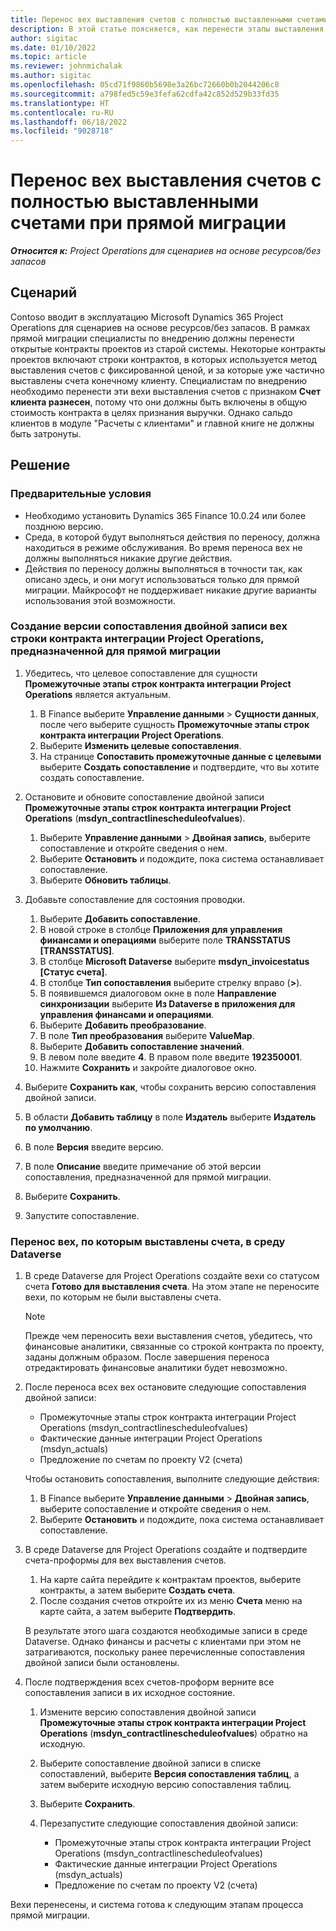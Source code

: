 ```yaml
---
title: Перенос вех выставления счетов с полностью выставленными счетами при прямой миграции
description: В этой статье поясняется, как перенести этапы выставления счетов с фиксированной ценой, по которым выставлены счета клиенту, для открытых контрактов проектов перед датой ввода в эксплуатацию.
author: sigitac
ms.date: 01/10/2022
ms.topic: article
ms.reviewer: johnmichalak
ms.author: sigitac
ms.openlocfilehash: 05cd71f9860b5698e3a26bc72660b0b2044206c8
ms.sourcegitcommit: a798fed5c59e3fefa62cdfa42c852d529b33fd35
ms.translationtype: HT
ms.contentlocale: ru-RU
ms.lasthandoff: 06/18/2022
ms.locfileid: "9028718"
---
```

# <a name="migrate-fully-invoiced-billing-milestones-at-cutover"></a>Перенос вех выставления счетов с полностью выставленными счетами при прямой миграции

_**Относится к:** Project Operations для сценариев на основе ресурсов/без запасов_

## <a name="scenario"></a>Сценарий

Contoso вводит в эксплуатацию Microsoft Dynamics 365 Project Operations для сценариев на основе ресурсов/без запасов. В рамках прямой миграции специалисты по внедрению должны перенести открытые контракты проектов из старой системы. Некоторые контракты проектов включают строки контрактов, в которых используется метод выставления счетов с фиксированной ценой, и за которые уже частично выставлены счета конечному клиенту. Специалистам по внедрению необходимо перенести эти вехи выставления счетов с признаком **Счет клиента разнесен**, потому что они должны быть включены в общую стоимость контракта в целях признания выручки. Однако сальдо клиентов в модуле "Расчеты с клиентами" и главной книге не должны быть затронуты.

## <a name="solution"></a>Решение

### <a name="prerequisites"></a>Предварительные условия

- Необходимо установить Dynamics 365 Finance 10.0.24 или более позднюю версию.
- Среда, в которой будут выполняться действия по переносу, должна находиться в режиме обслуживания. Во время переноса вех не должны выполняться никакие другие действия.
- Действия по переносу должны выполняться в точности так, как описано здесь, и они могут использоваться только для прямой миграции. Майкрософт не поддерживает никакие другие варианты использования этой возможности.

### <a name="create-a-cutover-version-of-the-project-operations-integration-contract-line-milestones-dual-write-map"></a>Создание версии сопоставления двойной записи вех строки контракта интеграции Project Operations, предназначенной для прямой миграции 

1. Убедитесь, что целевое сопоставление для сущности **Промежуточные этапы строк контракта интеграции Project Operations** является актуальным. 

    1. В Finance выберите **Управление данными** \> **Сущности данных**, после чего выберите сущность **Промежуточные этапы строк контракта интеграции Project Operations**. 
    2. Выберите **Изменить целевые сопоставления**. 
    3. На странице **Сопоставить промежуточные данные с целевыми** выберите **Создать сопоставление** и подтвердите, что вы хотите создать сопоставление.

2. Остановите и обновите сопоставление двойной записи **Промежуточные этапы строк контракта интеграции Project Operations** (**msdyn\_contractlinescheduleofvalues**). 

    1. Выберите **Управление данными** \> **Двойная запись**, выберите сопоставление и откройте сведения о нем. 
    2. Выберите **Остановить** и подождите, пока система останавливает сопоставление. 
    3. Выберите **Обновить таблицы**.

3. Добавьте сопоставление для состояния проводки.

    1. Выберите **Добавить сопоставление**.
    2. В новой строке в столбце **Приложения для управления финансами и операциями** выберите поле **TRANSSTATUS \[TRANSSTATUS\]**.
    3. В столбце **Microsoft Dataverse** выберите **msdyn\_invoicestatus \[Статус счета\]**.
    4. В столбце **Тип сопоставления** выберите стрелку вправо (**\>**).
    5. В появившемся диалоговом окне в поле **Направление синхронизации** выберите **Из Dataverse в приложения для управления финансами и операциями**.
    6. Выберите **Добавить преобразование**.
    7. В поле **Тип преобразования** выберите **ValueMap**.
    8. Выберите **Добавить сопоставление значений**.
    9. В левом поле введите **4**. В правом поле введите **192350001**. 
    10. Нажмите **Сохранить** и закройте диалоговое окно.

4. Выберите **Сохранить как**, чтобы сохранить версию сопоставления двойной записи. 
5. В области **Добавить таблицу** в поле **Издатель** выберите **Издатель по умолчанию**.
6. В поле **Версия** введите версию.
7. В поле **Описание** введите примечание об этой версии сопоставления, предназначенной для прямой миграции. 
8. Выберите **Сохранить**.
9. Запустите сопоставление.

### <a name="migrate-invoiced-milestones-to-the-dataverse-environment"></a>Перенос вех, по которым выставлены счета, в среду Dataverse

1. В среде Dataverse для Project Operations создайте вехи со статусом счета **Готово для выставления счета**. На этом этапе не переносите вехи, по которым не были выставлены счета.

    > [!NOTE]
    > Прежде чем переносить вехи выставления счетов, убедитесь, что финансовые аналитики, связанные со строкой контракта по проекту, заданы должным образом. После завершения переноса отредактировать финансовые аналитики будет невозможно.

2. После переноса всех вех остановите следующие сопоставления двойной записи:

    - Промежуточные этапы строк контракта интеграции Project Operations (msdyn\_contractlinescheduleofvalues)
    - Фактические данные интеграции Project Operations (msdyn\_actuals)
    - Предложение по счетам по проекту V2 (счета)

    Чтобы остановить сопоставления, выполните следующие действия:

    1. В Finance выберите **Управление данными** \> **Двойная запись**, выберите сопоставление и откройте сведения о нем.
    2. Выберите **Остановить** и подождите, пока система останавливает сопоставление.

3. В среде Dataverse для Project Operations создайте и подтвердите счета-проформы для вех выставления счетов. 

    1. На карте сайта перейдите к контрактам проектов, выберите контракты, а затем выберите **Создать счета**.
    2. После создания счетов откройте их из меню **Счета** меню на карте сайта, а затем выберите **Подтвердить**.

    В результате этого шага создаются необходимые записи в среде Dataverse. Однако финансы и расчеты с клиентами при этом не затрагиваются, поскольку ранее перечисленные сопоставления двойной записи были остановлены.

4. После подтверждения всех счетов-проформ верните все сопоставления записи в их исходное состояние.

    1. Измените версию сопоставления двойной записи **Промежуточные этапы строк контракта интеграции Project Operations** (**msdyn\_contractlinescheduleofvalues**) обратно на исходную. 
    2. Выберите сопоставление двойной записи в списке сопоставлений, выберите **Версия сопоставления таблиц**, а затем выберите исходную версию сопоставления таблиц.
    3. Выберите **Сохранить**.
    4. Перезапустите следующие сопоставления двойной записи:

        - Промежуточные этапы строк контракта интеграции Project Operations (msdyn\_contractlinescheduleofvalues)
        - Фактические данные интеграции Project Operations (msdyn\_actuals)
        - Предложение по счетам по проекту V2 (счета)

Вехи перенесены, и система готова к следующим этапам процесса прямой миграции.
